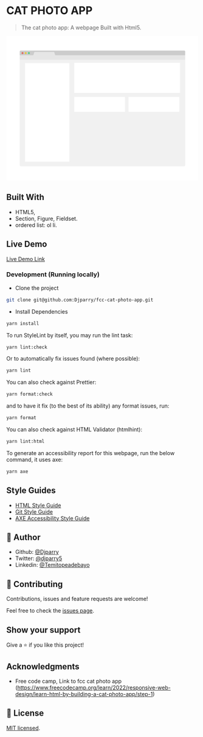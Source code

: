 # CAT PHOTO APP

> The cat photo app: A webpage Built with Html5.

![screenshot](./app_screenshot.png)

## Built With

- HTML5,
- Section, Figure, Fieldset.
- ordered list: ol li.

## Live Demo

[Live Demo Link](https://f-c-c-cat-photo-app.netlify.app/)

### Development (Running locally)

- Clone the project

```bash
git clone git@github.com:Djparry/fcc-cat-photo-app.git

```

- Install Dependencies

```bash
yarn install
```

To run StyleLint by itself, you may run the lint task:

```bash
yarn lint:check
```

Or to automatically fix issues found (where possible):

```bash
yarn lint
```

You can also check against Prettier:

```bash
yarn format:check
```

and to have it fix (to the best of its ability) any format issues, run:

```bash
yarn format
```

You can also check against HTML Validator (htmlhint):

```bash
yarn lint:html
```

To generate an accessibility report for this webpage, run the below command, it uses axe:

```bash
yarn axe
```

## Style Guides

- [HTML Style Guide](http://udacity.github.io/frontend-nanodegree-styleguide/index.html)
- [Git Style Guide](https://udacity.github.io/git-styleguide/)
- [AXE Accessibility Style Guide](https://dequeuniversity.com/rules/axe/html/4.7)

## 👤 Author

- Github: [@Djparry](https://github.com/Djparry)
- Twitter: [@djparry5](https://x.com/djparry5?s=21&t=SAjBtwWx2bAOljIcqN9pTw)
- Linkedin: [@Temitopeadebayo](https://www.linkedin.com/in/temitope-adebayo-927792178?utm_source=share&utm_campaign=share_via&utm_content=profile&utm_medium=ios_app)

## 🤝 Contributing

Contributions, issues and feature requests are welcome!

Feel free to check the [issues page](../../issues).

## Show your support

Give a ⭐️ if you like this project!

## Acknowledgments

- Free code camp, Link to fcc cat photo app (https://www.freecodecamp.org/learn/2022/responsive-web-design/learn-html-by-building-a-cat-photo-app/step-1)

## 📝 License

[MIT licensed](./LICENSE).
